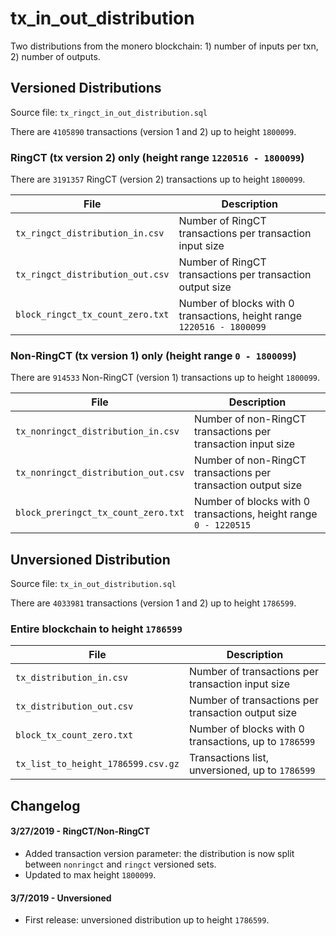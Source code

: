 # tx_in_out_distribution
Two distributions from the monero blockchain: 1) number of inputs per txn, 2) number of outputs.


## Versioned Distributions

Source file: ```tx_ringct_in_out_distribution.sql```

There are ```4105890``` transactions (version 1 and 2) up to height ```1800099```.

### RingCT (tx version 2) only (height range ```1220516 - 1800099```)

There are ```3191357``` RingCT (version 2) transactions up to height ```1800099```.

| File | Description |
| - | - |
| ```tx_ringct_distribution_in.csv``` | Number of RingCT transactions per transaction input size |
| ```tx_ringct_distribution_out.csv``` | Number of RingCT transactions per transaction output size |
| ```block_ringct_tx_count_zero.txt``` | Number of blocks with 0 transactions, height range ```1220516 - 1800099``` |

### Non-RingCT (tx version 1) only (height range ```0 - 1800099```)

There are ```914533``` Non-RingCT (version 1) transactions up to height ```1800099```.

| File | Description |
| - | - |
| ```tx_nonringct_distribution_in.csv``` | Number of non-RingCT transactions per transaction input size |
| ```tx_nonringct_distribution_out.csv``` | Number of non-RingCT transactions per transaction output size |
| ```block_preringct_tx_count_zero.txt``` | Number of blocks with 0 transactions, height range ```0 - 1220515``` |

## Unversioned Distribution

Source file: ```tx_in_out_distribution.sql```

There are ```4033981``` transactions (version 1 and 2) up to height ```1786599```.

### Entire blockchain to height ```1786599```

| File | Description |
| - | - |
| ```tx_distribution_in.csv``` | Number of transactions per transaction input size |
| ```tx_distribution_out.csv``` | Number of transactions per transaction output size |
| ```block_tx_count_zero.txt``` | Number of blocks with 0 transactions, up to ```1786599``` |
| ```tx_list_to_height_1786599.csv.gz``` | Transactions list, unversioned, up to ```1786599``` |

## Changelog

#### 3/27/2019 - RingCT/Non-RingCT

- Added transaction version parameter: the distribution is now split between ```nonringct``` and ```ringct``` versioned sets.
- Updated to max height ```1800099```.

#### 3/7/2019 - Unversioned

- First release: unversioned distribution up to height ```1786599```.